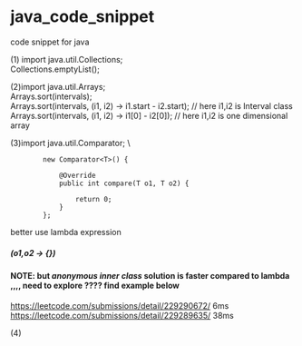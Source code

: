 # java_code_snippet
code snippet for java

(1) import java.util.Collections; \
Collections.emptyList();

(2)import java.util.Arrays;\
Arrays.sort(intervals);\
Arrays.sort(intervals, (i1, i2) -> i1.start - i2.start);   // here i1,i2 is Interval class
Arrays.sort(intervals, (i1, i2) -> i1[0] - i2[0]);       // here i1,i2 is one dimensional array

(3)import java.util.Comparator; \
```
		new Comparator<T>() {

			@Override
			public int compare(T o1, T o2) {
				
				return 0;
			}
		};
```
better use lambda expression 
##### (o1,o2 -> {})
#### NOTE: but ***anonymous inner class*** solution is faster compared to lambda ,,,, need to explore ???? find example below

https://leetcode.com/submissions/detail/229290672/  6ms \
https://leetcode.com/submissions/detail/229289635/ 38ms


(4)
